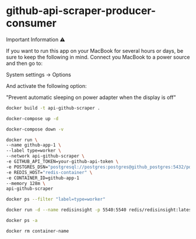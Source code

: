 # github-api-scraper-producer-consumer

Important Information ⚠️

If you want to run this app on your MacBook for several hours or days, be sure to keep the following in mind. Connect you MacBook to a power source and then go to:

System settings -> Options

And activate the following option:

"Prevent automatic sleeping on power adapter when the display is off"


```bash
docker build -t api-github-scraper .
```  

```bash
docker-compose up -d
```  

```bash
docker-compose down -v
```  

```bash
docker run \
--name github-app-1 \
--label type=worker \
--network api-github-scraper \
-e GITHUB_API_TOKEN=your-github-api-token \
-e POSTGRES_DSN="postgresql://postgres:postgres@github_postgres:5432/postgres" \
-e REDIS_HOST="redis-container" \
-e CONTAINER_ID=github-app-1
--memory 128m \
api-github-scraper
```  

```bash
docker ps --filter "label=type=worker"
```  

```bash
docker run -d --name redisinsight -p 5540:5540 redis/redisinsight:latest
```  

```bash
docker ps -a
```  

```bash
docker rm container-name
```  